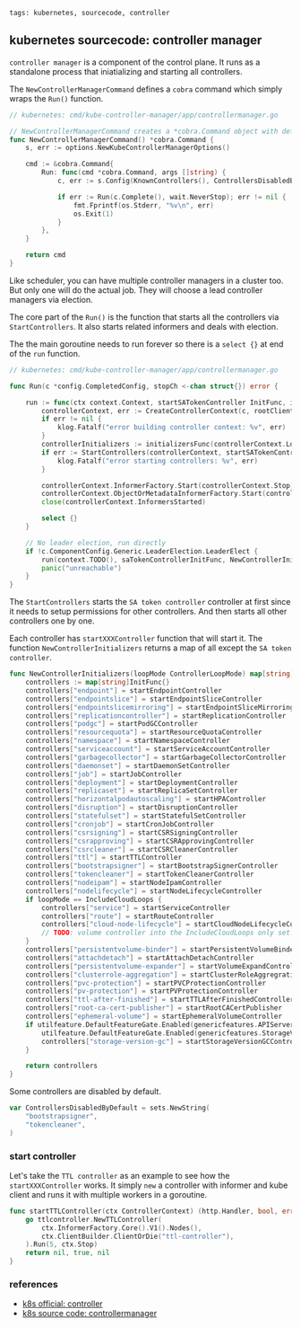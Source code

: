 ```metadata
tags: kubernetes, sourcecode, controller
```

## kubernetes sourcecode: controller manager

`controller manager` is a component of the control plane. It runs as a standalone process
 that iniatializing and starting all controllers.


The `NewControllerManagerCommand` defines a `cobra` command which simply wraps the `Run()`
 function.

```go
// kubernetes: cmd/kube-controller-manager/app/controllermanager.go

// NewControllerManagerCommand creates a *cobra.Command object with default parameters
func NewControllerManagerCommand() *cobra.Command {
	s, err := options.NewKubeControllerManagerOptions()

	cmd := &cobra.Command{
		Run: func(cmd *cobra.Command, args []string) {
			c, err := s.Config(KnownControllers(), ControllersDisabledByDefault.List())

			if err := Run(c.Complete(), wait.NeverStop); err != nil {
				fmt.Fprintf(os.Stderr, "%v\n", err)
				os.Exit(1)
			}
		},
	}

	return cmd
}
```

Like scheduler, you can have multiple controller managers in a cluster too. But only one
 will do the actual job. They will choose a lead controller managers via election.

The core part of the `Run()` is the function that starts all the controllers via
 `StartControllers`. It also starts related informers and deals with election.

The the main goroutine needs to run forever so there is a `select {}` at end of the `run` function.
```go
// kubernetes: cmd/kube-controller-manager/app/controllermanager.go

func Run(c *config.CompletedConfig, stopCh <-chan struct{}) error {

	run := func(ctx context.Context, startSATokenController InitFunc, initializersFunc ControllerInitializersFunc) {
		controllerContext, err := CreateControllerContext(c, rootClientBuilder, clientBuilder, ctx.Done())
		if err != nil {
			klog.Fatalf("error building controller context: %v", err)
		}
		controllerInitializers := initializersFunc(controllerContext.LoopMode)
		if err := StartControllers(controllerContext, startSATokenController, controllerInitializers, unsecuredMux); err != nil {
			klog.Fatalf("error starting controllers: %v", err)
		}

		controllerContext.InformerFactory.Start(controllerContext.Stop)
		controllerContext.ObjectOrMetadataInformerFactory.Start(controllerContext.Stop)
		close(controllerContext.InformersStarted)

		select {}
	}

	// No leader election, run directly
	if !c.ComponentConfig.Generic.LeaderElection.LeaderElect {
		run(context.TODO(), saTokenControllerInitFunc, NewControllerInitializers)
		panic("unreachable")
	}
}
```

The `StartControllers` starts the `SA token controller` controller at first since it needs
 to setup permissions for other controllers. And then starts all other controllers one by
 one.

Each controller has `startXXXController` function that will start it. The function
 `NewControllerInitializers` returns a map of all except the `SA token controller`.

```go
func NewControllerInitializers(loopMode ControllerLoopMode) map[string]InitFunc {
	controllers := map[string]InitFunc{}
	controllers["endpoint"] = startEndpointController
	controllers["endpointslice"] = startEndpointSliceController
	controllers["endpointslicemirroring"] = startEndpointSliceMirroringController
	controllers["replicationcontroller"] = startReplicationController
	controllers["podgc"] = startPodGCController
	controllers["resourcequota"] = startResourceQuotaController
	controllers["namespace"] = startNamespaceController
	controllers["serviceaccount"] = startServiceAccountController
	controllers["garbagecollector"] = startGarbageCollectorController
	controllers["daemonset"] = startDaemonSetController
	controllers["job"] = startJobController
	controllers["deployment"] = startDeploymentController
	controllers["replicaset"] = startReplicaSetController
	controllers["horizontalpodautoscaling"] = startHPAController
	controllers["disruption"] = startDisruptionController
	controllers["statefulset"] = startStatefulSetController
	controllers["cronjob"] = startCronJobController
	controllers["csrsigning"] = startCSRSigningController
	controllers["csrapproving"] = startCSRApprovingController
	controllers["csrcleaner"] = startCSRCleanerController
	controllers["ttl"] = startTTLController
	controllers["bootstrapsigner"] = startBootstrapSignerController
	controllers["tokencleaner"] = startTokenCleanerController
	controllers["nodeipam"] = startNodeIpamController
	controllers["nodelifecycle"] = startNodeLifecycleController
	if loopMode == IncludeCloudLoops {
		controllers["service"] = startServiceController
		controllers["route"] = startRouteController
		controllers["cloud-node-lifecycle"] = startCloudNodeLifecycleController
		// TODO: volume controller into the IncludeCloudLoops only set.
	}
	controllers["persistentvolume-binder"] = startPersistentVolumeBinderController
	controllers["attachdetach"] = startAttachDetachController
	controllers["persistentvolume-expander"] = startVolumeExpandController
	controllers["clusterrole-aggregation"] = startClusterRoleAggregrationController
	controllers["pvc-protection"] = startPVCProtectionController
	controllers["pv-protection"] = startPVProtectionController
	controllers["ttl-after-finished"] = startTTLAfterFinishedController
	controllers["root-ca-cert-publisher"] = startRootCACertPublisher
	controllers["ephemeral-volume"] = startEphemeralVolumeController
	if utilfeature.DefaultFeatureGate.Enabled(genericfeatures.APIServerIdentity) &&
		utilfeature.DefaultFeatureGate.Enabled(genericfeatures.StorageVersionAPI) {
		controllers["storage-version-gc"] = startStorageVersionGCController
	}

	return controllers
}
```

Some controllers are disabled by default.

```go
var ControllersDisabledByDefault = sets.NewString(
	"bootstrapsigner",
	"tokencleaner",
)
```

### start controller
Let's take the `TTL controller` as an example to see how the `startXXXController` works.
It simply `new` a controller with informer and kube client and runs it with multiple workers
 in a goroutine.

```go
func startTTLController(ctx ControllerContext) (http.Handler, bool, error) {
	go ttlcontroller.NewTTLController(
		ctx.InformerFactory.Core().V1().Nodes(),
		ctx.ClientBuilder.ClientOrDie("ttl-controller"),
	).Run(5, ctx.Stop)
	return nil, true, nil
}
```

### references
- [k8s official: controller](https://kubernetes.io/docs/concepts/architecture/controller/)
- [k8s source code: controllermanager](https://github.com/kubernetes/kubernetes/blob/v1.19.0/cmd/kube-controller-manager/app//controllermanager.go)
